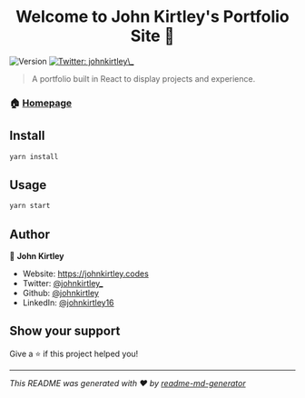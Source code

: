 <h1 align="center">Welcome to John Kirtley's Portfolio Site 👋</h1>
<p>
  <img alt="Version" src="https://img.shields.io/badge/version-0.1.0-blue.svg?cacheSeconds=2592000" />
  <a href="https://twitter.com/johnkirtley\_" target="_blank">
    <img alt="Twitter: johnkirtley\_" src="https://img.shields.io/twitter/follow/johnkirtley\_.svg?style=social" />
  </a>
</p>

> A portfolio built in React to display projects and experience.

### 🏠 [Homepage](https://johnkirtley.codes)

## Install

```sh
yarn install
```

## Usage

```sh
yarn start
```

## Author

👤 **John Kirtley**

- Website: https://johnkirtley.codes
- Twitter: [@johnkirtley\_](https://twitter.com/johnkirtley_)
- Github: [@johnkirtley](https://github.com/johnkirtley)
- LinkedIn: [@johnkirtley16](https://linkedin.com/in/johnkirtley16)

## Show your support

Give a ⭐️ if this project helped you!

---

_This README was generated with ❤️ by [readme-md-generator](https://github.com/kefranabg/readme-md-generator)_
